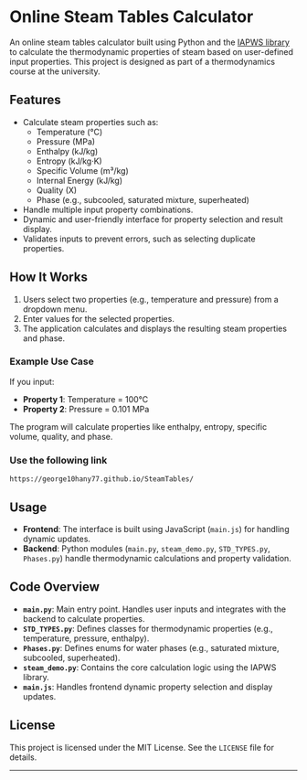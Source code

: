 # Online Steam Tables Calculator

An online steam tables calculator built using Python and the [IAPWS library](https://iapws.org) to calculate the thermodynamic properties of steam based on user-defined input properties. This project is designed as part of a thermodynamics course at the university.

## Features

- Calculate steam properties such as:
  - Temperature (°C)
  - Pressure (MPa)
  - Enthalpy (kJ/kg)
  - Entropy (kJ/kg·K)
  - Specific Volume (m³/kg)
  - Internal Energy (kJ/kg)
  - Quality (X)
  - Phase (e.g., subcooled, saturated mixture, superheated)
- Handle multiple input property combinations.
- Dynamic and user-friendly interface for property selection and result display.
- Validates inputs to prevent errors, such as selecting duplicate properties.

## How It Works

1. Users select two properties (e.g., temperature and pressure) from a dropdown menu.
2. Enter values for the selected properties.
3. The application calculates and displays the resulting steam properties and phase.

### Example Use Case

If you input:
- **Property 1**: Temperature = 100°C  
- **Property 2**: Pressure = 0.101 MPa  

The program will calculate properties like enthalpy, entropy, specific volume, quality, and phase.

### Use the following link

```
https://george10hany77.github.io/SteamTables/ 
```

## Usage

- **Frontend**: The interface is built using JavaScript (`main.js`) for handling dynamic updates.
- **Backend**: Python modules (`main.py`, `steam_demo.py`, `STD_TYPES.py`, `Phases.py`) handle thermodynamic calculations and property validation.

## Code Overview

- **`main.py`**: Main entry point. Handles user inputs and integrates with the backend to calculate properties.
- **`STD_TYPES.py`**: Defines classes for thermodynamic properties (e.g., temperature, pressure, enthalpy).
- **`Phases.py`**: Defines enums for water phases (e.g., saturated mixture, subcooled, superheated).
- **`steam_demo.py`**: Contains the core calculation logic using the IAPWS library.
- **`main.js`**: Handles frontend dynamic property selection and display updates.

## License

This project is licensed under the MIT License. See the `LICENSE` file for details.

---
